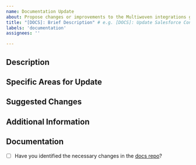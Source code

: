 ```yaml
---
name: Documentation Update
about: Propose changes or improvements to the Multiwoven integrations gem documentation
title: "[DOCS]: Brief Description" # e.g. [DOCS]: Update Salesforce Connector Documentation
labels: 'documentation'
assignees: ''

---
```


## Description
<!-- A clear and concise description of what changes or improvements are needed in the documentation e.g. The Salesforce connector documentation needs updating to include recent feature additions and enhanced configuration options. -->

## Specific Areas for Update
<!-- List specific areas or documents in the project that need updating e.g. 
- 'Configuration' section to include new authentication options. 
- 'Advanced Usage' to cover bulk data import feature. -->

## Suggested Changes
<!-- Provide detailed suggestions for changes or improvements e.g. 
- Include a new subsection on bulk data import with examples.
- Detail the steps for the new authentication process. -->

## Additional Information
<!-- Any additional information, context, or screenshots to support the documentation update e.g.
- Add code snippets for configuration and usage.
- Include screenshots of the connector setup process. -->

## Documentation
<!-- Confirm any updates needed in the external documentation repository -->
- [ ] Have you identified the necessary changes in the [docs repo](https://github.com/Multiwoven/docs)?
